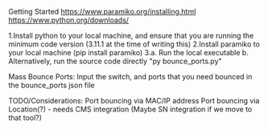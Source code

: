 Getting Started
https://www.paramiko.org/installing.html
https://www.python.org/downloads/

1.Install python to your local machine, and ensure that you are running the minimum code version (3.11.1 at the time of writing this)
2.Install paramiko to your local machine
(pip install paramiko)
3.a. Run the local executable
  b. Alternatively, run the source code directly "py bounce_ports.py"

Mass Bounce Ports:
  Input the switch, and ports that you need bounced in the bounce_ports json file

  TODO/Considerations:
  Port bouncing via MAC/IP address
  Port bouncing via Location(?) - needs CMS integration (Maybe SN integration if we move to that tool?)